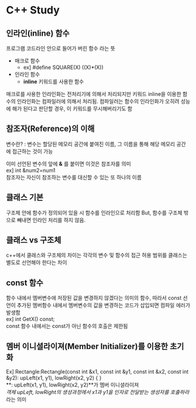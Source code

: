 # C++ Study

## 인라인(inline) 함수
프로그램 코드라인 안으로 들어가 버린 함수 라는 뜻
- 매크로 함수
  - ex] #define SQUARE(X) ((X)*(X))
- 인라인 함수
  - **inline** 키워드를 사용한 함수

매크로를 사용한 인라인화는 전처리기에 의해서 처리되지만 키워드 inline을 이용한 함수의 인라인화는 컴파일러에 의해서 처리됨. 컴파일러는 함수의 인라인화가 오히려 성능에 해가 된다고 판단할 경우, 이 키워드를 무시해버리기도 함

## 참조자(Reference)의 이해
변수란? : 변수는 할당된 메모리 공간에 붙여진 이름, 그 이름을 통해 해당 메모리 공간에 접근하는 것이 가능

이미 선언된 변수의 앞에 **&** 를 붙이면 이것은 참조자를 의미<br>
ex] int &num2=num1 <br>
참조자는 자신이 참조하는 변수를 대신할 수 있는 또 하나의 이름

## 클래스 기본
구조체 안에 함수가 정의되어 있을 시 함수를 인라인으로 처리함 But, 함수를 구조체 밖으로 빼내면 인라인 처리를 하지 않음.

## 클래스 vs 구조체
c++에서 클래스와 구조체의 차이는 각각의 변수 및 함수의 접근 허용 범위를 클래스는 별도로 선언해야 한다는 차이

## const 함수
함수 내에서 멤버변수에 저장된 값을 변경하지 않겠다는 의미의 함수, 따라서 const 선언이 추가된 멤버함수 내에서 멤버변수의 값을 변경하는 코드가 삽입되면 컴파일 에러가 발생함<br>
ex] int GetX() const; <br>
const 함수 내에서는 const가 아닌 함수의 호출은 제한됨

## 멤버 이니셜라이져(Member Initializer)를 이용한 초기화
Ex] Rectangle:Rectangle(const int &x1, const int &y1, const int &x2, const int &y2): upLeft(x1, y1), lowRight(x2, y2) { } <br>
**: upLeft(x1, y1), lowRight(x2, y2)**가 멤버 이니셜라이져<br>
*객체 upLeft, lowRight의 생성과정에서 x1과 y1을 인자로 전달받는 생성자를 호출하라*라는 의미